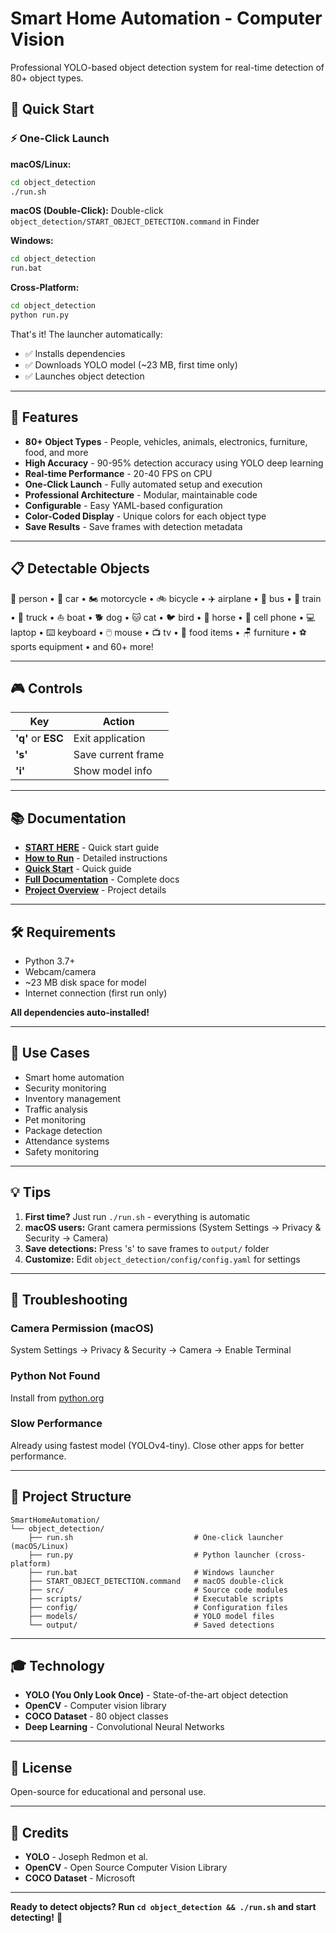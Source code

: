 # Smart Home Automation - Computer Vision

Professional YOLO-based object detection system for real-time detection of 80+ object types.

## 🚀 Quick Start

### ⚡ One-Click Launch

**macOS/Linux:**
```bash
cd object_detection
./run.sh
```

**macOS (Double-Click):**
Double-click `object_detection/START_OBJECT_DETECTION.command` in Finder

**Windows:**
```bash
cd object_detection
run.bat
```

**Cross-Platform:**
```bash
cd object_detection
python run.py
```

That's it! The launcher automatically:
- ✅ Installs dependencies
- ✅ Downloads YOLO model (~23 MB, first time only)
- ✅ Launches object detection

---

## 🎯 Features

- **80+ Object Types** - People, vehicles, animals, electronics, furniture, food, and more
- **High Accuracy** - 90-95% detection accuracy using YOLO deep learning
- **Real-time Performance** - 20-40 FPS on CPU
- **One-Click Launch** - Fully automated setup and execution
- **Professional Architecture** - Modular, maintainable code
- **Configurable** - Easy YAML-based configuration
- **Color-Coded Display** - Unique colors for each object type
- **Save Results** - Save frames with detection metadata

---

## 📋 Detectable Objects

👤 person • 🚗 car • 🏍️ motorcycle • 🚲 bicycle • ✈️ airplane • 🚌 bus • 🚂 train • 🚚 truck • ⛵ boat • 🐕 dog • 🐱 cat • 🐦 bird • 🐴 horse • 📱 cell phone • 💻 laptop • ⌨️ keyboard • 🖱️ mouse • 📺 tv • 🍎 food items • 🪑 furniture • ⚽ sports equipment • and 60+ more!

---

## 🎮 Controls

| Key | Action |
|-----|--------|
| **'q'** or **ESC** | Exit application |
| **'s'** | Save current frame |
| **'i'** | Show model info |

---

## 📚 Documentation

- **[START HERE](object_detection/START_HERE.md)** - Quick start guide
- **[How to Run](object_detection/HOW_TO_RUN.md)** - Detailed instructions
- **[Quick Start](object_detection/QUICKSTART.md)** - Quick guide
- **[Full Documentation](object_detection/README.md)** - Complete docs
- **[Project Overview](COMPUTER_VISION_PROJECTS.md)** - Project details

---

## 🛠️ Requirements

- Python 3.7+
- Webcam/camera
- ~23 MB disk space for model
- Internet connection (first run only)

**All dependencies auto-installed!**

---

## 🎨 Use Cases

- Smart home automation
- Security monitoring
- Inventory management
- Traffic analysis
- Pet monitoring
- Package detection
- Attendance systems
- Safety monitoring

---

## 💡 Tips

1. **First time?** Just run `./run.sh` - everything is automatic
2. **macOS users:** Grant camera permissions (System Settings → Privacy & Security → Camera)
3. **Save detections:** Press 's' to save frames to `output/` folder
4. **Customize:** Edit `object_detection/config/config.yaml` for settings

---

## 🔧 Troubleshooting

### Camera Permission (macOS)
System Settings → Privacy & Security → Camera → Enable Terminal

### Python Not Found
Install from [python.org](https://python.org)

### Slow Performance
Already using fastest model (YOLOv4-tiny). Close other apps for better performance.

---

## 📁 Project Structure

```
SmartHomeAutomation/
└── object_detection/
    ├── run.sh                           # One-click launcher (macOS/Linux)
    ├── run.py                           # Python launcher (cross-platform)
    ├── run.bat                          # Windows launcher
    ├── START_OBJECT_DETECTION.command   # macOS double-click
    ├── src/                             # Source code modules
    ├── scripts/                         # Executable scripts
    ├── config/                          # Configuration files
    ├── models/                          # YOLO model files
    └── output/                          # Saved detections
```

---

## 🎓 Technology

- **YOLO (You Only Look Once)** - State-of-the-art object detection
- **OpenCV** - Computer vision library
- **COCO Dataset** - 80 object classes
- **Deep Learning** - Convolutional Neural Networks

---

## 📄 License

Open-source for educational and personal use.

---

## 🙏 Credits

- **YOLO** - Joseph Redmon et al.
- **OpenCV** - Open Source Computer Vision Library
- **COCO Dataset** - Microsoft

---

**Ready to detect objects? Run `cd object_detection && ./run.sh` and start detecting!** 🚀

